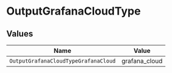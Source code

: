# OutputGrafanaCloudType


## Values

| Name                                 | Value                                |
| ------------------------------------ | ------------------------------------ |
| `OutputGrafanaCloudTypeGrafanaCloud` | grafana_cloud                        |
